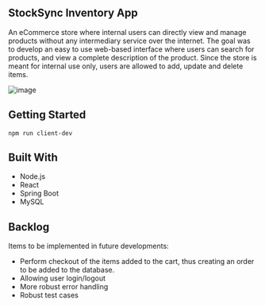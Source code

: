## StockSync Inventory App

An eCommerce store where internal users can directly view and manage products without any intermediary service over the internet. The goal was to develop an easy to use web-based interface where users can search for products, and view a complete description of the product. Since the store is meant for internal use only, users are allowed to add, update and delete items.

![image](Tiffany-Inventory-Backend/public/react/assets/StockSync.png)

## Getting Started

`npm run client-dev`

## Built With

- Node.js
- React
- Spring Boot
- MySQL

## Backlog

Items to be implemented in future developments:

- Perform checkout of the items added to the cart, thus creating an order to be added to the database.
- Allowing user login/logout
- More robust error handling
- Robust test cases

